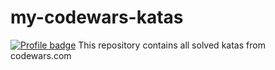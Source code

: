 # my-codewars-katas
[![Profile badge](https://www.codewars.com/users/Mishardina/badges/large)](https://www.codewars.com/users/Mishardina)
This repository contains all solved katas from codewars.com
